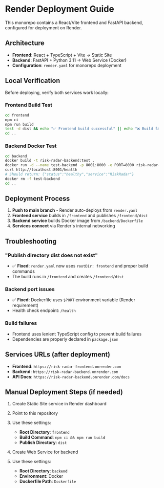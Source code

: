 # Render Deployment Guide

This monorepo contains a React/Vite frontend and FastAPI backend, configured for deployment on Render.

## Architecture

- **Frontend**: React + TypeScript + Vite → Static Site
- **Backend**: FastAPI + Python 3.11 → Web Service (Docker)
- **Configuration**: `render.yaml` for monorepo deployment

## Local Verification

Before deploying, verify both services work locally:

### Frontend Build Test
```bash
cd frontend
npm ci
npm run build
test -d dist && echo "✅ Frontend build successful" || echo "❌ Build failed"
cd ..
```

### Backend Docker Test  
```bash
cd backend
docker build -t risk-radar-backend:test .
docker run -d --name test-backend -p 8001:8000 -e PORT=8000 risk-radar-backend:test
curl http://localhost:8001/health
# Should return: {"status":"healthy","service":"RiskRadar"}
docker rm -f test-backend
cd ..
```

## Deployment Process

1. **Push to main branch** - Render auto-deploys from `render.yaml`
2. **Frontend service** builds in `/frontend` and publishes `/frontend/dist`  
3. **Backend service** builds Docker image from `/backend/Dockerfile`
4. **Services connect** via Render's internal networking

## Troubleshooting

### "Publish directory dist does not exist"
- ✅ **Fixed**: `render.yaml` now uses `rootDir: frontend` and proper build commands
- The build runs in `/frontend` and creates `/frontend/dist`

### Backend port issues
- ✅ **Fixed**: Dockerfile uses `$PORT` environment variable (Render requirement)
- Health check endpoint: `/health`

### Build failures
- Frontend uses lenient TypeScript config to prevent build failures
- Dependencies are properly declared in `package.json`

## Services URLs (after deployment)

- **Frontend**: `https://risk-radar-frontend.onrender.com`  
- **Backend**: `https://risk-radar-backend.onrender.com`
- **API Docs**: `https://risk-radar-backend.onrender.com/docs`

## Manual Deployment Steps (if needed)

1. Create Static Site service in Render dashboard
2. Point to this repository  
3. Use these settings:
   - **Root Directory**: `frontend`
   - **Build Command**: `npm ci && npm run build`
   - **Publish Directory**: `dist`

4. Create Web Service for backend
5. Use these settings:
   - **Root Directory**: `backend` 
   - **Environment**: Docker
   - **Dockerfile Path**: `Dockerfile`